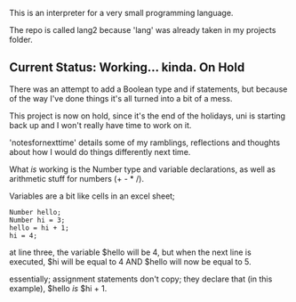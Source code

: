 This is an interpreter for a very small programming language.

The repo is called lang2 because 'lang' was already taken in my projects folder.

Current Status: Working... kinda. On Hold
-

There was an attempt to add a Boolean type and if statements, but because of the way I've done things it's all turned into a bit of a mess.

This project is now on hold, since it's the end of the holidays, uni is starting back up and I won't really have time to work on it.

'notesfornexttime' details some of my ramblings, reflections and thoughts about how I would do things differently next time.

What *is* working is the Number type and variable declarations, as well as arithmetic stuff for numbers (+ - * /).

Variables are a bit like cells in an excel sheet;

    Number hello;
    Number hi = 3;
	hello = hi + 1;
	hi = 4;

at line three, the variable $hello will be 4, but when the next line is executed, $hi will be equal to 4 AND $hello will now be equal to 5.

essentially; assignment statements don't copy; they declare that (in this example), $hello  *is* $hi + 1.
